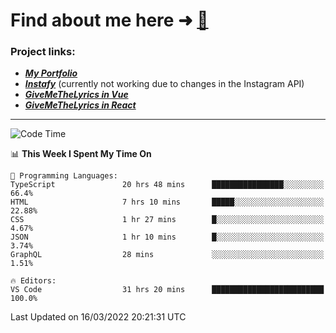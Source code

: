 # Find about me here ➜ [🧑](https://pauabella.dev)

### Project links:
- ***[My Portfolio](https://pauabella.dev)***
- ***[Instafy](https://instafy.me)*** (currently not working due to changes in the Instagram API)
- ***[GiveMeTheLyrics in Vue](https://lyrics.pauabella.dev)***
- ***[GiveMeTheLyrics in React](https://pauabella.dev/GiveMeTheLyrics)***

---
<!--START_SECTION:waka-->
![Code Time](http://img.shields.io/badge/Code%20Time-844%20hrs%2029%20mins-blue)

📊 **This Week I Spent My Time On** 

```text
💬 Programming Languages: 
TypeScript               20 hrs 48 mins      ████████████████░░░░░░░░░   66.4% 
HTML                     7 hrs 10 mins       █████░░░░░░░░░░░░░░░░░░░░   22.88% 
CSS                      1 hr 27 mins        █░░░░░░░░░░░░░░░░░░░░░░░░   4.67% 
JSON                     1 hr 10 mins        █░░░░░░░░░░░░░░░░░░░░░░░░   3.74% 
GraphQL                  28 mins             ░░░░░░░░░░░░░░░░░░░░░░░░░   1.51%

🔥 Editors: 
VS Code                  31 hrs 20 mins      █████████████████████████   100.0%

```


 Last Updated on 16/03/2022 20:21:31 UTC
<!--END_SECTION:waka-->
